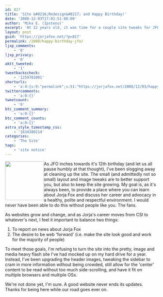 ```yaml
---
id: 817
title: 'Site &#8216;Redesign&#8217; and Happy Birthday!'
date: '2008-12-03T17:02:51-08:00'
author: 'Mika E. (Ipstenu)'
excerpt: 'At 12 years old, it was time for a couple site tweaks for JFO. Enjoy!'
layout: post
guid: 'https://jorjafox.net/?p=817'
permalink: /2008/happy-birthday-jfo/
ljxp_comments:
    - '0'
ljxp_privacy:
    - '0'
aktt_tweeted:
    - '1'
tweetbackscheck:
    - '1259701001'
shorturls:
    - 'a:4:{s:9:"permalink";s:51:"https://jorjafox.net/2008/12/03/happy-birthday-jfo/";s:7:"tinyurl";s:25:"http://tinyurl.com/nauzs4";s:4:"isgd";s:18:"http://is.gd/53EZX";s:5:"bitly";s:20:"http://bit.ly/6RpCfh";}'
twittercomments:
    - 'a:0:{}'
tweetcount:
    - '0'
btc_comment_summary:
    - 'a:0:{}'
btc_comment_counts:
    - 'a:0:{}'
astra_style_timestamp_css:
    - '1634380214'
categories:
    - 'The Site'
tags:
    - 'site notice'
---
```


<img src="//static.jorjafox.net/wordpress/2008/12/cookie.png" alt="" title="Birthday Cake" style="float:left;width:128px;" /> As JFO inches towards it's 12th birthday (and let us all pause humbly at that thought), I've been slogging away at cleaning up the site.  The small (and admittedly not so small) layout and image tweaks are to better support you, but also to keep the site growing.  My goal is, as it's always been, to provide a place where you can learn about Jorja Fox and discuss her career and advocacy in a healthy, polite and respectful environment.  I would never have been able to do this without people like you.  The fans.

<!--more-->
As websites grow and change, and as Jorja's career moves from CSI to whatever's next, I feel it important to balance two things:

1. To report on news about Jorja Fox
2. The desire to be web 'forward' (i.e. make the site look good and work for the majority of people)

To meet those goals, I'm refusing to turn the site into the pretty, image and media heavy flash site I've had mocked up on my hard drive for a year. Instead, I've been upgrading the header images, tweaking the sidebar to cram in more information without being crowded, still allow for the 'center' content to be read without too much side-scrolling, and have it fit on multiple browsers and multiple OSs.

We're not done yet, I'm sure. A good website never ends its updates. Thanks for being here while our road goes ever on.